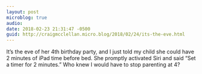 ```yaml
---
layout: post
microblog: true
audio: 
date: 2018-02-23 21:31:47 -0500
guid: http://craigmcclellan.micro.blog/2018/02/24/its-the-eve.html
---
```

It’s the eve of her 4th birthday party, and I just told my child she could have 2 minutes of iPad time before bed. She promptly activated Siri and said “Set a timer for 2 minutes.” Who knew I would have to stop parenting at 4?
